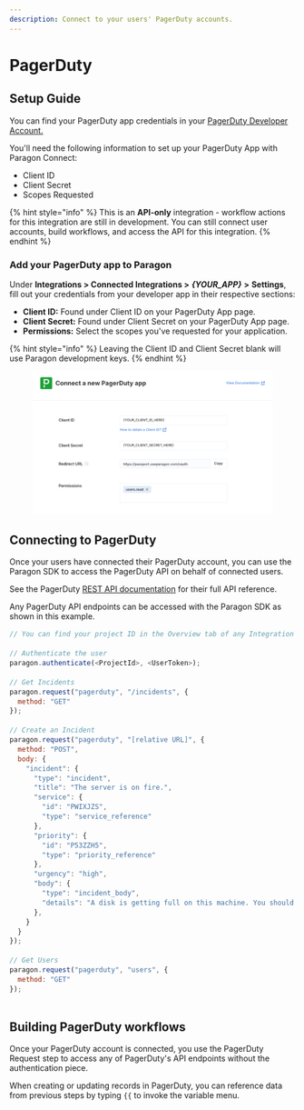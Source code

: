 ```yaml
---
description: Connect to your users' PagerDuty accounts.
---
```


# PagerDuty

## Setup Guide

You can find your PagerDuty app credentials in your [PagerDuty Developer Account.](https://developer.pagerduty.com/api-reference/)

You'll need the following information to set up your PagerDuty App with Paragon Connect:

* Client ID
* Client Secret
* Scopes Requested

{% hint style="info" %}
This is an **API-only** integration - workflow actions for this integration are still in development. You can still connect user accounts, build workflows, and access the API for this integration.
{% endhint %}

### Add your PagerDuty app to Paragon

Under **Integrations > Connected Integrations >** _**{YOUR\_APP}**_ **>** **Settings**, fill out your credentials from your developer app in their respective sections:

* **Client ID:** Found under Client ID on your PagerDuty App page.
* **Client Secret:** Found under Client Secret on your PagerDuty App page.
* **Permissions:** Select the scopes you've requested for your application.

{% hint style="info" %}
Leaving the Client ID and Client Secret blank will use Paragon development keys.
{% endhint %}

<figure><img src="../../.gitbook/assets/Connecting your PagerDuty app to Paragon Connect.png" alt=""><figcaption></figcaption></figure>

## Connecting to PagerDuty

Once your users have connected their PagerDuty account, you can use the Paragon SDK to access the PagerDuty API on behalf of connected users.

See the PagerDuty [REST API documentation](https://developer.pagerduty.com/api-reference/) for their full API reference.

Any PagerDuty API endpoints can be accessed with the Paragon SDK as shown in this example.

```javascript
// You can find your project ID in the Overview tab of any Integration

// Authenticate the user
paragon.authenticate(<ProjectId>, <UserToken>);
            
// Get Incidents
paragon.request("pagerduty", "/incidents", {
  method: "GET"
});

// Create an Incident
paragon.request("pagerduty", "[relative URL]", {
  method: "POST",
  body: {
    "incident": {
      "type": "incident",
      "title": "The server is on fire.",
      "service": {
        "id": "PWIXJZS",
        "type": "service_reference"
      },
      "priority": {
        "id": "P53ZZH5",
        "type": "priority_reference"
      },
      "urgency": "high",
      "body": {
        "type": "incident_body",
        "details": "A disk is getting full on this machine. You should investigate what is causing the disk to fill, and ensure that there is an automated process in place for ensuring data is rotated (eg. logs should have logrotate around them). If data is expected to stay on this disk forever, you should start planning to scale up to a larger disk."
      },
    }
  }
});

// Get Users
paragon.request("pagerduty", "users", {
  method: "GET"
});
  
```

## Building PagerDuty workflows

Once your PagerDuty account is connected, you use the PagerDuty Request step to access any of PagerDuty's API endpoints without the authentication piece.

When creating or updating records in PagerDuty, you can reference data from previous steps by typing `{{` to invoke the variable menu.
